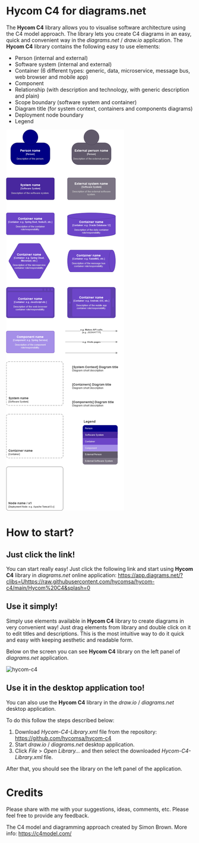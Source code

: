 # Hycom C4 for diagrams.net
The **Hycom C4** library allows you to visualise software architecture using the C4 model approach. The library lets you create C4 diagrams in an easy, quick and convenient way in the *diagrams.net* / *draw.io* application.
The **Hycom C4** library contains the following easy to use elements:
- Person (internal and external)
- Software system (internal and external)
- Container (6 different types: generic, data, microservice, message bus, web browser and mobile app)
- Component
- Relationship (with description and technology, with generic description and plain)
- Scope boundary (software system and container)
- Diagram title (for system context, containers and components diagrams)
- Deployment node boundary
- Legend

![hycom-c4](/Hycom-C4.png)

# How to start?
## Just click the link!
You can start really easy! Just click the following link and start using **Hycom C4** library in *diagrams.net* online application: https://app.diagrams.net/?clibs=Uhttps://raw.githubusercontent.com/hycomsa/hycom-c4/main/Hycom%20C4&splash=0

## Use it simply!
Simply use elements available in **Hycom C4** library to create diagrams in very convenient way! Just drag elements from library and double click on it to edit titles and descriptions. This is the most intuitive way to do it quick and easy with keeping aesthetic and readable form.

Below on the screen you can see **Hycom C4** library on the left panel of *diagrams.net* application.

![hycom-c4](/Hycom-C4-Screenshot.png)

## Use it in the desktop application too!
You can also use the **Hycom C4** library in the *draw.io* / *diagrams.net* desktop application.

To do this follow the steps described below:
1. Download *Hycom-C4-Library.xml* file from the repository: https://github.com/hycomsa/hycom-c4
2. Start *draw.io* / *diagrams.net* desktop application.
3. Click *File* > *Open Library...* and then select the downloaded *Hycom-C4-Library.xml* file.

After that, you should see the library on the left panel of the application.

# Credits
Please share with me with your suggestions, ideas, comments, etc. Please feel free to provide any feedback.

The C4 model and diagramming approach created by Simon Brown. More info: https://c4model.com/
